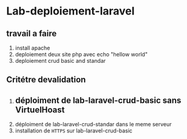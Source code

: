 # Lab-deploiement-laravel

## travail a faire

1. install apache
1. deploiement deux site php avec echo "hellow world"
2. deploiement crud basic and standar

## Critétre devalidation 



1. déploiment de lab-laravel-crud-basic sans VirtuelHoast
    - 
2. déploiment de lab-laravel-crud-standar dans le meme serveur
3. installation de `HTTPS`  sur lab-laravel-crud-basic 

